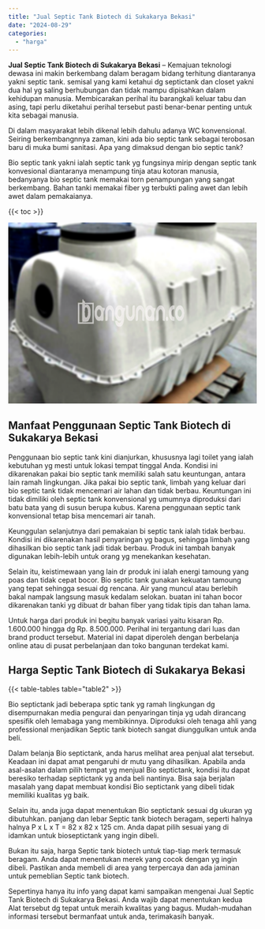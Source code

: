 ```yaml
---
title: "Jual Septic Tank Biotech di Sukakarya Bekasi"
date: "2024-08-29"
categories: 
  - "harga"
---
```


**Jual Septic Tank Biotech di Sukakarya Bekasi** – Kemajuan teknologi dewasa ini makin berkembang dalam beragam bidang terhitung diantaranya yakni septic tank. semisal yang kami ketahui dg septictank dan closet yakni dua hal yg saling berhubungan dan tidak mampu dipisahkan dalam kehidupan manusia. Membicarakan perihal itu barangkali keluar tabu dan asing, tapi perlu diketahui perihal tersebut pasti benar-benar penting untuk kita sebagai manusia.

Di dalam masyarakat lebih dikenal lebih dahulu adanya WC konvensional. Seiring berkembangnnya zaman, kini ada bio septic tank sebagai terobosan baru di muka bumi sanitasi. Apa yang dimaksud dengan bio septic tank?

Bio septic tank yakni ialah septic tank yg fungsinya mirip dengan septic tank konvesional diantaranya menampung tinja atau kotoran manusia, bedanyanya bio septic tank memakai torn penampungan yang sangat berkembang. Bahan tanki memakai fiber yg terbukti paling awet dan lebih awet dalam pemakaianya.

{{< toc >}}

![Jual Septic Tank Biotech di Sukakarya Bekasi](/images/jual-bio-septictank-37.png)

## Manfaat Penggunaan Septic Tank Biotech di Sukakarya Bekasi

Penggunaan bio septic tank kini dianjurkan, khususnya lagi toilet yang ialah kebutuhan yg mesti untuk lokasi tempat tinggal Anda. Kondisi ini dikarenakan pakai bio septic tank memiliki salah satu keuntungan, antara lain ramah lingkungan. Jika pakai bio septic tank, limbah yang keluar dari bio septic tank tidak mencemari air lahan dan tidak berbau. Keuntungan ini tidak dimiliki oleh septic tank konvensional yg umumnya diproduksi dari batu bata yang di susun berupa kubus. Karena penggunaan septic tank konvensional tetap bisa mencemari air tanah.

Keunggulan selanjutnya dari pemakaian bi septic tank ialah tidak berbau. Kondisi ini dikarenakan hasil penyaringan yg bagus, sehingga limbah yang dihasilkan bio septic tank jadi tidak berbau. Produk ini tambah banyak digunakan lebih-lebih untuk orang yg menekankan kesehatan.

Selain itu, keistimewaan yang lain dr produk ini ialah energi tamoung yang poas dan tidak cepat bocor. Bio septic tank gunakan kekuatan tamoung yang tepat sehingga sesuai dg rencana. Air yang muncul atau berlebih bakal nampak langsung masuk kedalam selokan. buatan ini tahan bocor dikarenakan tanki yg dibuat dr bahan fiber yang tidak tipis dan tahan lama.

Untuk harga dari produk ini begitu banyak variasi yaitu kisaran Rp. 1.600.000 hingga dg Rp. 8.500.000. Perihal ini tergantung dari luas dan brand product tersebut. Material ini dapat diperoleh dengan berbelanja online atau di pusat perbelanjaan dan toko bangunan terdekat kami.

## Harga Septic Tank Biotech di Sukakarya Bekasi

{{< table-tables table="table2" >}}

Bio septictank jadi beberapa sptic tank yg ramah lingkungan dg disempurnakan media pengurai dan penyaringan tinja yg udah dirancang spesifik oleh lemabaga yang membikinnya. Diproduksi oleh tenaga ahli yang professional menjadikan Septic tank biotech sangat diunggulkan untuk anda beli.

Dalam belanja Bio septictank, anda harus melihat area penjual alat tersebut. Keadaan ini dapat amat pengaruhi dr mutu yang dihasilkan. Apabila anda asal-asalan dalam pilih tempat yg menjual Bio septictank, kondisi itu dapat beresiko terhadap septictank yg anda beli nantinya. Bisa saja berjalan masalah yang dapat membuat kondisi Bio septictank yang dibeli tidak memiliki kualitas yg baik.

Selain itu, anda juga dapat menentukan Bio septictank sesuai dg ukuran yg dibutuhkan. panjang dan lebar Septic tank biotech beragam, seperti halnya halnya P x L x T = 82 x 82 x 125 cm. Anda dapat pilih sesuai yang di idamkan untuk bioseptictank yang ingin dibeli.

Bukan itu saja, harga Septic tank biotech untuk tiap-tiap merk termasuk beragam. Anda dapat menentukan merek yang cocok dengan yg ingin dibeli. Pastikan anda membeli di area yang terpercaya dan ada jaminan untuk pemeblian Septic tank biotech.

Sepertinya hanya itu info yang dapat kami sampaikan mengenai Jual Septic Tank Biotech di Sukakarya Bekasi. Anda wajib dapat menentukan kedua Alat tersebut dg tepat untuk meraih kwalitas yang bagus. Mudah-mudahan informasi tersebut bermanfaat untuk anda, terimakasih banyak.
